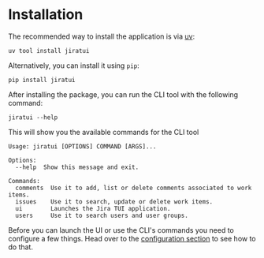 # Installation

The recommended way to install the application is via [uv](https://docs.astral.sh/uv/):

```shell
uv tool install jiratui
```

Alternatively, you can install it using `pip`:

```shell
pip install jiratui
```

After installing the package, you can run the CLI tool with the following command:

```shell
jiratui --help
```

This will show you the available commands for the CLI tool

```shell
Usage: jiratui [OPTIONS] COMMAND [ARGS]...

Options:
  --help  Show this message and exit.

Commands:
  comments  Use it to add, list or delete comments associated to work items.
  issues    Use it to search, update or delete work items.
  ui        Launches the Jira TUI application.
  users     Use it to search users and user groups.
```

Before you can launch the UI or use the CLI's commands you need to configure a few things. Head over to the
[configuration section](/users//configuration/index) to see how to do that.
